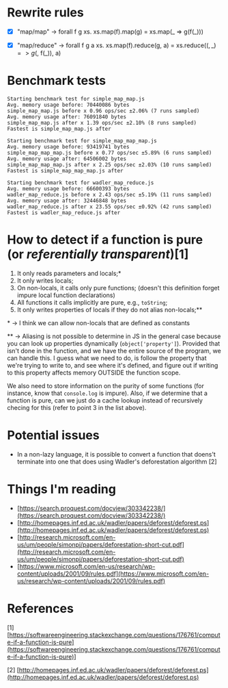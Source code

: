 # Rewrite rules

- [x] "map/map"    -> forall f g xs. xs.map(f).map(g) = xs.map(_ => g(f(_)))

- [x] "map/reduce" -> forall f g a xs. xs.map(f).reduce(g, a) = xs.reduce(($, \_) => g($, f(_)), a)

# Benchmark tests

```
Starting benchmark test for simple_map_map.js
Avg. memory usage before: 70440086 bytes
simple_map_map.js before x 0.96 ops/sec ±2.06% (7 runs sampled)
Avg. memory usage after: 76091840 bytes
simple_map_map.js after x 1.39 ops/sec ±2.10% (8 runs sampled)
Fastest is simple_map_map.js after

Starting benchmark test for simple_map_map_map.js
Avg. memory usage before: 93419741 bytes
simple_map_map_map.js before x 0.77 ops/sec ±5.89% (6 runs sampled)
Avg. memory usage after: 64506002 bytes
simple_map_map_map.js after x 2.25 ops/sec ±2.03% (10 runs sampled)
Fastest is simple_map_map_map.js after

Starting benchmark test for wadler_map_reduce.js
Avg. memory usage before: 66600393 bytes
wadler_map_reduce.js before x 2.43 ops/sec ±5.19% (11 runs sampled)
Avg. memory usage after: 32446848 bytes
wadler_map_reduce.js after x 23.55 ops/sec ±0.92% (42 runs sampled)
Fastest is wadler_map_reduce.js after
```

# How to detect if a function is pure (or _referentially transparent_)[1]

1. It only reads parameters and locals;*
2. It only writes locals;
3. On non-locals, it calls only pure functions; (doesn't this definition forget impure local function declarations)
4. All functions it calls implicitly are pure, e.g., `toString`; 
5. It only writes properties of locals if they do not alias non-locals;**

\* -> I think we can allow non-locals that are defined as constants

** -> Aliasing is not possible to determine in JS in the general case because you can look up properties dynamically (`object['property']`). Provided that isn't done in the function, and we have the entire source of the program, we can handle this. I guess what we need to do, is follow the property that we're trying to write to, and see where it's defined, and figure out if writing to this property affects memory OUTSIDE the function scope.

We also need to store information on the purity of some functions (for instance, know that `console.log` is impure). Also, if we determine that a function is pure, can we just do a cache lookup instead of recursively checing for this (refer to point 3 in the list above).

# Potential issues

* In a non-lazy language, it is possible to convert a function that doens't terminate into one that does using Wadler's deforestation algorithm [2]

# Things I'm reading

* [https://search.proquest.com/docview/303342238/](https://search.proquest.com/docview/303342238/)
* [http://homepages.inf.ed.ac.uk/wadler/papers/deforest/deforest.ps](http://homepages.inf.ed.ac.uk/wadler/papers/deforest/deforest.ps)
* [http://research.microsoft.com/en-us/um/people/simonpj/papers/deforestation-short-cut.pdf](http://research.microsoft.com/en-us/um/people/simonpj/papers/deforestation-short-cut.pdf)
* [https://www.microsoft.com/en-us/research/wp-content/uploads/2001/09/rules.pdf](https://www.microsoft.com/en-us/research/wp-content/uploads/2001/09/rules.pdf)

# References
[1] [https://softwareengineering.stackexchange.com/questions/176761/compute-if-a-function-is-pure](https://softwareengineering.stackexchange.com/questions/176761/compute-if-a-function-is-pure)]

[2] [http://homepages.inf.ed.ac.uk/wadler/papers/deforest/deforest.ps](http://homepages.inf.ed.ac.uk/wadler/papers/deforest/deforest.ps)
